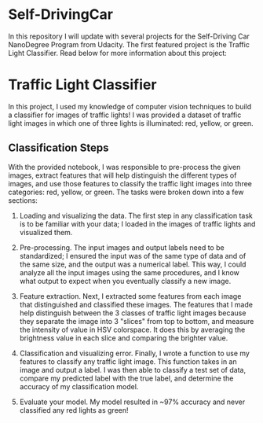 # Self-DrivingCar

In this repository I will update with several projects for the Self-Driving Car NanoDegree Program from Udacity. The first featured project is the Traffic Light Classifier. Read below for more information about this project:

# Traffic Light Classifier
In this project, I used my knowledge of computer vision techniques to build a classifier for images of traffic lights! I was provided a dataset of traffic light images in which one of three lights is illuminated: red, yellow, or green.

## Classification Steps

With the provided notebook, I was responsible to pre-process the given images, extract features that will help distinguish the different types of images, and use those features to classify the traffic light images into three categories: red, yellow, or green. The tasks were broken down into a few sections:

1. Loading and visualizing the data. The first step in any classification task is to be familiar with your data; I loaded in the images of traffic lights and visualized them.

2. Pre-processing. The input images and output labels need to be standardized; I ensured the input was of the same type of data and of the same size, and the output was a numerical label. This way, I could analyze all the input images using the same procedures, and I know what output to expect when you eventually classify a new image.

3. Feature extraction. Next, I extracted some features from each image that distinguished and classified these images. The features that I made help distinguish between the 3 classes of traffic light images because they separate the image into 3 "slices" from top to bottom, and measure the intensity of value in HSV colorspace. It does this by averaging the brightness value in each slice and comparing the brighter value.

4. Classification and visualizing error. Finally, I wrote a function to use my features to classify any traffic light image. This function takes in an image and output a label. I was then able to classify a test set of data, compare my predicted label with the true label, and determine the accuracy of my classification model.

5. Evaluate your model. My model resulted in ~97% accuracy and never classified any red lights as green!
